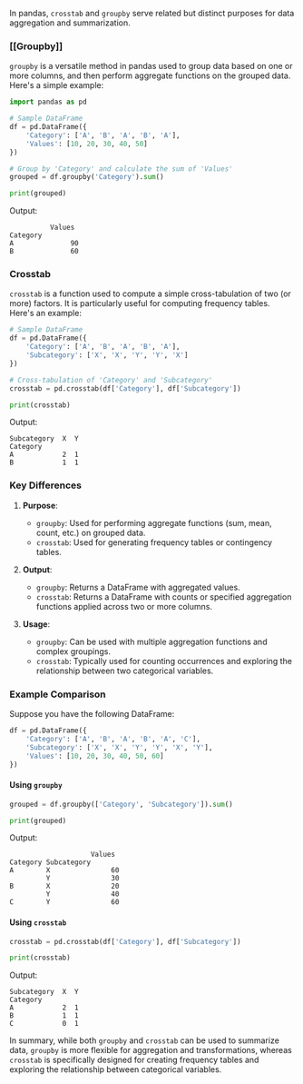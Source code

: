 In pandas, `crosstab` and `groupby` serve related but distinct purposes for data aggregation and summarization.

### [[Groupby]]

`groupby` is a versatile method in pandas used to group data based on one or more columns, and then perform aggregate functions on the grouped data. Here's a simple example:

```python
import pandas as pd

# Sample DataFrame
df = pd.DataFrame({
    'Category': ['A', 'B', 'A', 'B', 'A'],
    'Values': [10, 20, 30, 40, 50]
})

# Group by 'Category' and calculate the sum of 'Values'
grouped = df.groupby('Category').sum()

print(grouped)
```

Output:
```
          Values
Category        
A              90
B              60
```

### Crosstab

`crosstab` is a function used to compute a simple cross-tabulation of two (or more) factors. It is particularly useful for computing frequency tables. Here's an example:

```python
# Sample DataFrame
df = pd.DataFrame({
    'Category': ['A', 'B', 'A', 'B', 'A'],
    'Subcategory': ['X', 'X', 'Y', 'Y', 'X']
})

# Cross-tabulation of 'Category' and 'Subcategory'
crosstab = pd.crosstab(df['Category'], df['Subcategory'])

print(crosstab)
```

Output:
```
Subcategory  X  Y
Category         
A            2  1
B            1  1
```

### Key Differences

1. **Purpose**:
   - `groupby`: Used for performing aggregate functions (sum, mean, count, etc.) on grouped data.
   - `crosstab`: Used for generating frequency tables or contingency tables.

2. **Output**:
   - `groupby`: Returns a DataFrame with aggregated values.
   - `crosstab`: Returns a DataFrame with counts or specified aggregation functions applied across two or more columns.

3. **Usage**:
   - `groupby`: Can be used with multiple aggregation functions and complex groupings.
   - `crosstab`: Typically used for counting occurrences and exploring the relationship between two categorical variables.

### Example Comparison

Suppose you have the following DataFrame:

```python
df = pd.DataFrame({
    'Category': ['A', 'B', 'A', 'B', 'A', 'C'],
    'Subcategory': ['X', 'X', 'Y', 'Y', 'X', 'Y'],
    'Values': [10, 20, 30, 40, 50, 60]
})
```

#### Using `groupby`

```python
grouped = df.groupby(['Category', 'Subcategory']).sum()

print(grouped)
```

Output:
```
                    Values
Category Subcategory       
A        X               60
         Y               30
B        X               20
         Y               40
C        Y               60
```

#### Using `crosstab`

```python
crosstab = pd.crosstab(df['Category'], df['Subcategory'])

print(crosstab)
```

Output:
```
Subcategory  X  Y
Category         
A            2  1
B            1  1
C            0  1
```

In summary, while both `groupby` and `crosstab` can be used to summarize data, `groupby` is more flexible for aggregation and transformations, whereas `crosstab` is specifically designed for creating frequency tables and exploring the relationship between categorical variables.